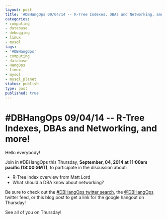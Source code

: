 ```yaml
---
layout: post
title: '#DBHangOps 09/04/14 -- R-Tree Indexes, DBAs and Networking, and more!'
categories:
- computing
- database
- debugging
- linux
- mysql
tags:
- '#DBHangOps'
- computing
- database
- HangOps
- linux
- mysql
- mysql_planet
status: publish
type: post
published: true
---
```

\#DBHangOps 09/04/14 -- R-Tree Indexes, DBAs and Networking, and more!
=========================================================

Hello everybody!

Join in \#DBHangOps this Thursday, **September, 04, 2014 at 11:00am pacific (18:00 GMT)**, to participate in the discussion about:

* R-Tree index overview from Matt Lord
* What should a DBA know about networking?

Be sure to check out the [\#DBHangOps twitter search](https://twitter.com/search/realtime?q=%23DBHangOps), the [@DBHangOps](https://twitter.com/dbhangops) twitter feed, or this blog post to get a link for the google hangout on Thursday!

See all of you on Thursday!
